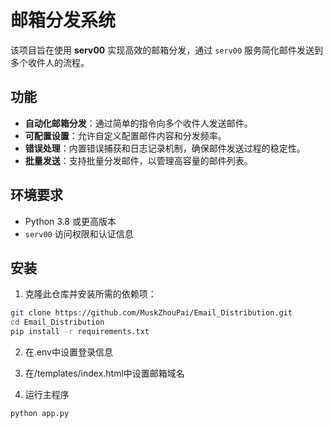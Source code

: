 # 邮箱分发系统

该项目旨在使用 **serv00** 实现高效的邮箱分发，通过 `serv00` 服务简化邮件发送到多个收件人的流程。

## 功能

- **自动化邮箱分发**：通过简单的指令向多个收件人发送邮件。
- **可配置设置**：允许自定义配置邮件内容和分发频率。
- **错误处理**：内置错误捕获和日志记录机制，确保邮件发送过程的稳定性。
- **批量发送**：支持批量分发邮件，以管理高容量的邮件列表。

## 环境要求

- Python 3.8 或更高版本
- `serv00` 访问权限和认证信息

## 安装

1. 克隆此仓库并安装所需的依赖项：

```bash
git clone https://github.com/MuskZhouPai/Email_Distribution.git
cd Email_Distribution
pip install -r requirements.txt
```

2. 在.env中设置登录信息
3. 在/templates/index.html中设置邮箱域名

4. 运行主程序

```bash
python app.py
```